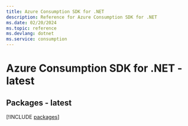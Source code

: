 ```yaml
---
title: Azure Consumption SDK for .NET
description: Reference for Azure Consumption SDK for .NET
ms.date: 02/20/2024
ms.topic: reference
ms.devlang: dotnet
ms.service: consumption
---
```

# Azure Consumption SDK for .NET - latest
## Packages - latest
[!INCLUDE [packages](consumption-index.md)]